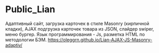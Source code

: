 # Public_Lian
Адаптивный сайт, загрузка карточек в стиле Masonry (кирпичной кладки), AJAX подгрузка карточек товара из JSON, слайдер swiper, меню бургер. Язык программирования - Js, разметка HTML по методологии БЭМ.
https://oleggrn.github.io/Lian-AJAX-JS-Masonry-adaptiv/
